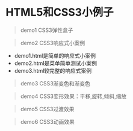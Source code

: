 # HTML5和CSS3小例子
> demo1 CSS3弹性盒子

> demo2 CSS3响应式小案例
- demo1.html是简单的响应式小案例
- demo2.html是菜单简单测试小案例
- demo3.html较完整的响应式案例

> demo3 CSS3渐变色和渐变色


> demo4 CSS3变形效果：平移,旋转,倾斜,缩放


> demo5 CSS3过渡效果


> demo6 CSS3动画效果